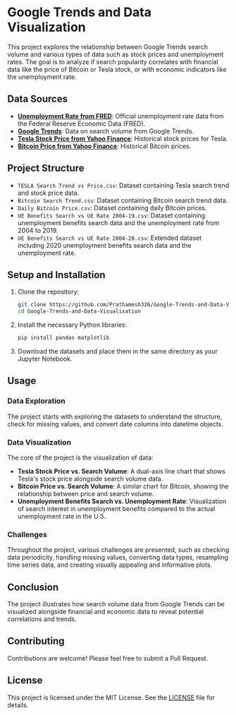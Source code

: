 # Google Trends and Data Visualization

This project explores the relationship between Google Trends search volume and various types of data such as stock prices and unemployment rates. The goal is to analyze if search popularity correlates with financial data like the price of Bitcoin or Tesla stock, or with economic indicators like the unemployment rate.

## Data Sources
- **[Unemployment Rate from FRED](https://fred.stlouisfed.org/series/UNRATE/)**: Official unemployment rate data from the Federal Reserve Economic Data (FRED).
- **[Google Trends](https://trends.google.com/trends/explore)**: Data on search volume from Google Trends.
- **[Tesla Stock Price from Yahoo Finance](https://finance.yahoo.com/quote/TSLA/history?p=TSLA)**: Historical stock prices for Tesla.
- **[Bitcoin Price from Yahoo Finance](https://finance.yahoo.com/quote/BTC-USD/history?p=BTC-USD)**: Historical Bitcoin prices.

## Project Structure

- `TESLA Search Trend vs Price.csv`: Dataset containing Tesla search trend and stock price data.
- `Bitcoin Search Trend.csv`: Dataset containing Bitcoin search trend data.
- `Daily Bitcoin Price.csv`: Dataset containing daily Bitcoin prices.
- `UE Benefits Search vs UE Rate 2004-19.csv`: Dataset containing unemployment benefits search data and the unemployment rate from 2004 to 2019.
- `UE Benefits Search vs UE Rate 2004-20.csv`: Extended dataset including 2020 unemployment benefits search data and the unemployment rate.

## Setup and Installation

1. Clone the repository:

    ```bash
    git clone https://github.com/Prathamesh326/Google-Trends-and-Data-Visualisation.git
    cd Google-Trends-and-Data-Visualisation
    ```

2. Install the necessary Python libraries:

    ```bash
    pip install pandas matplotlib
    ```

3. Download the datasets and place them in the same directory as your Jupyter Notebook.

## Usage

### Data Exploration

The project starts with exploring the datasets to understand the structure, check for missing values, and convert date columns into datetime objects.

### Data Visualization

The core of the project is the visualization of data:
- **Tesla Stock Price vs. Search Volume**: A dual-axis line chart that shows Tesla's stock price alongside search volume data.
- **Bitcoin Price vs. Search Volume**: A similar chart for Bitcoin, showing the relationship between price and search volume.
- **Unemployment Benefits Search vs. Unemployment Rate**: Visualization of search interest in unemployment benefits compared to the actual unemployment rate in the U.S.

### Challenges

Throughout the project, various challenges are presented, such as checking data periodicity, handling missing values, converting data types, resampling time series data, and creating visually appealing and informative plots.

## Conclusion

The project illustrates how search volume data from Google Trends can be visualized alongside financial and economic data to reveal potential correlations and trends.

## Contributing

Contributions are welcome! Please feel free to submit a Pull Request.

## License

This project is licensed under the MIT License. See the [LICENSE](LICENSE) file for details.
